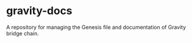 # gravity-docs
A repository for managing the Genesis file and documentation of Gravity bridge chain. 
